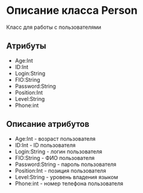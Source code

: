 # Описание класса Person
Класс для работы с пользователями

## Атрибуты

* Age:Int
* ID:Int
* Login:String
* FIO:String
* Password:String
* Position:Int
* Level:String
* Phone:int

## Описание атрибутов
* Age:Int - возраст пользователя
* ID:Int - ID пользователя
* Login:String - логин пользователя
* FIO:String - ФИО пользователя
* Password:String - пароль пользователя
* Position:Int - позиция пользователя
* Level:String - уровень владения языком
* Phone:int - номер телефона пользователя